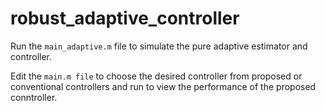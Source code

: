 # robust_adaptive_controller
Run the `main_adaptive.m` file to simulate the pure adaptive estimator and controller.

Edit the `main.m file` to choose the desired controller from proposed or conventional controllers and run to view the performance of the proposed conntroller.
